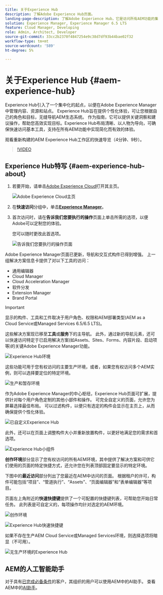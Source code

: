 ```yaml
---
title: 关于Experience Hub
description: 了解Adobe Experience Hub页面。
landing-page-description: 了解Adobe Experience Hub，它是访问所有AEM功能的集中式起点。
solution: Experience Manager, Experience Manager 6.5 LTS
feature: Cloud Manager, Developing
role: Admin, Architect, Developer
source-git-commit: 33cc2b2370f4847254e9c38d7df93b44bae02f32
workflow-type: tm+mt
source-wordcount: '589'
ht-degree: 5%

---
```


# 关于Experience Hub {#aem-experience-hub}

Experience Hub引入了一个集中化的起点，以便在Adobe Experience Manager中管理内容、资源和站点。 Experience Hub旨在提供个性化体验，可让您根据自己的角色和目标，无缝导航AEM生态系统。 作为指南，它可以提供关键洞察和建议操作，帮助您高效实现目标。Experience Hub布局清晰、以人物为导向，可确保快速访问基本工具，支持在所有AEM功能中实现简化而有效的体验。

观看重新构建的AEM Experience Hub工作区的快速导览（4分钟、9秒）。

>[!VIDEO](https://video.tv.adobe.com/v/3471396?learn=on)

<!--
Available as a private beta, Experience Hub offers an optimized experience focused on improving workflows, prioritizing goals, and delivering results. Opting in lets you influence Experience Hub's development by providing feedback that helps shape its future and enhances its value for the entire AEM community. -->

## Experience Hub特写 {#aem-experience-hub-about}

1. 若要开始，请单击[Adobe Experience Cloud](https://experience.adobe.com/#/@foundationinternal/home)打开其主页。

   ![Adobe Experience Cloud主页](/help/assets/assets-experience-hub/experience-cloud-experiencemanager-ams.png)

1. 在&#x200B;**快速访问**&#x200B;分组中，单击&#x200B;[**Experience Manager**](https://experience.adobe.com)。
1. 首次访问时，请在&#x200B;**告诉我们您要执行的操作**&#x200B;页面上单击所需的选项，以便Adobe可以定制您的体验。

   您可以随时更改此首选项。

   ![告诉我们您要执行的操作页面](/help/assets/assets-experience-hub/experience-cloud-tellus-ams.png)

Adobe Experience Manager页面已更新，导航和交互式构件已得到增强。 上一组解决方案信息卡提供了对以下工具的访问：

* 通用编辑器
* Cloud Manager
* Cloud Acceleration Manager
* 软件分发
* Extension Manager
* Brand Portal

>[!IMPORTANT]
>
>显示的构件、工具和工件取决于用户角色、权限和AEM部署类型(AEM as a Cloud Service或Managed Services 6.5/6.5 LTS)。

这些解决方案现已移至&#x200B;**工具**&#x200B;或&#x200B;**服务**&#x200B;下的主导航。 此外，通过新的导航元素，还可以快速访问特定于已启用解决方案(如Assets、Sites、Forms、内容片段、启动项等)的关键Adobe Experience Manager功能。

![Experience Hub环境](/help/assets/assets-experience-hub/experience-hub-author-environments-ams.png)

这些功能可用于您有权访问的主要生产环境，或者，如果您有权访问多个AEM实例，则可以选择要定位的特定环境。

![生产和暂存环境](/help/assets/assets-experience-hub/experience-hub-prod-stage-ams.png)

作为Adobe Experience Manager的中心枢纽，Experience Hub页面可扩展，提供针对每个用户角色定制的其他小部件和操作。 可完全自定义的页面，允许您为屏幕选择最佳布局。 可以过滤构件，以便只有选定的构件会显示在主页上，从而确保提供个性化体验。

![已自定义Experience Hub](/help/assets/assets-experience-hub/experience-hub-custom-ams.png)

此外，还可以在页面上调整构件大小并重新放置构件，以更好地满足您的需求和首选项。

![Experience Hub小组件](/help/assets/assets-experience-hub/experience-hub-custom-widgets-ams.png)

**创作环境**&#x200B;部分显示了您有权访问的所有AEM环境，其中提供了解决方案和可供它们使用的页面的特定快捷方式，还允许您在列表顶部固定要显示的特定环境。

下图中的&#x200B;**最近访问**&#x200B;部分列出了您最近在AEM中访问的页面。 根据租户的许可，构件可能包括“项目”、“管道执行”、“Assets”、“页面编辑器”和“表单编辑器”等项目。

页面左上角附近的&#x200B;**快速快捷键**&#x200B;提供了一个可配置的快捷键列表，可帮助您开始日常任务。 此列表是可自定义的，每项操作均针对选定的AEM环境。

![创作环境](/help/assets/assets-experience-hub/experience-hub-recents-ams.png)

![Experience Hub快速快捷键](/help/assets/assets-experience-hub/experience-hub-quick-shortcuts-ams.png)

如果不存在生产AEM Cloud Service或Managed Services环境，则选择选项将暗显（不可用）。

![无生产环境的Experience Hub](/help/assets/assets-experience-hub/experience-hub-no-prod-environs-ams.png)

## AEM的人工智能助手

对于具有[已完成必备条件](/help/ai-assistant-in-aem.md#get-access)的客户，其组织的用户可以使用AEM中的AI助手。 查看AEM中的[AI助手](/help/ai-assistant-in-aem.md)。
